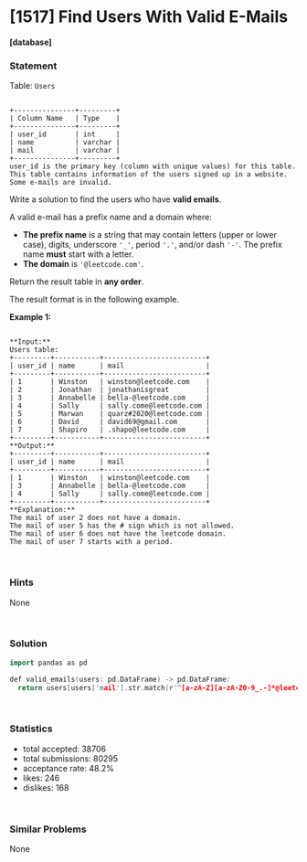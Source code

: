 # [1517] Find Users With Valid E-Mails

**[database]**

### Statement

Table: `Users`

```

+---------------+---------+
| Column Name   | Type    |
+---------------+---------+
| user_id       | int     |
| name          | varchar |
| mail          | varchar |
+---------------+---------+
user_id is the primary key (column with unique values) for this table.
This table contains information of the users signed up in a website. Some e-mails are invalid.

```




Write a solution to find the users who have **valid emails**.

A valid e-mail has a prefix name and a domain where:

* **The prefix name** is a string that may contain letters (upper or lower case), digits, underscore `'_'`, period `'.'`, and/or dash `'-'`. The prefix name **must** start with a letter.
* **The domain** is `'@leetcode.com'`.



Return the result table in **any order**.

The result format is in the following example.


**Example 1:**

```

**Input:** 
Users table:
+---------+-----------+-------------------------+
| user_id | name      | mail                    |
+---------+-----------+-------------------------+
| 1       | Winston   | winston@leetcode.com    |
| 2       | Jonathan  | jonathanisgreat         |
| 3       | Annabelle | bella-@leetcode.com     |
| 4       | Sally     | sally.come@leetcode.com |
| 5       | Marwan    | quarz#2020@leetcode.com |
| 6       | David     | david69@gmail.com       |
| 7       | Shapiro   | .shapo@leetcode.com     |
+---------+-----------+-------------------------+
**Output:** 
+---------+-----------+-------------------------+
| user_id | name      | mail                    |
+---------+-----------+-------------------------+
| 1       | Winston   | winston@leetcode.com    |
| 3       | Annabelle | bella-@leetcode.com     |
| 4       | Sally     | sally.come@leetcode.com |
+---------+-----------+-------------------------+
**Explanation:** 
The mail of user 2 does not have a domain.
The mail of user 5 has the # sign which is not allowed.
The mail of user 6 does not have the leetcode domain.
The mail of user 7 starts with a period.

```


<br />

### Hints

None

<br />

### Solution

```cpp
import pandas as pd

def valid_emails(users: pd.DataFrame) -> pd.DataFrame:
  return users[users['mail'].str.match(r'^[a-zA-Z][a-zA-Z0-9_.-]*@leetcode\.com')]

```

<br />

### Statistics

- total accepted: 38706
- total submissions: 80295
- acceptance rate: 48.2%
- likes: 246
- dislikes: 168

<br />

### Similar Problems

None
